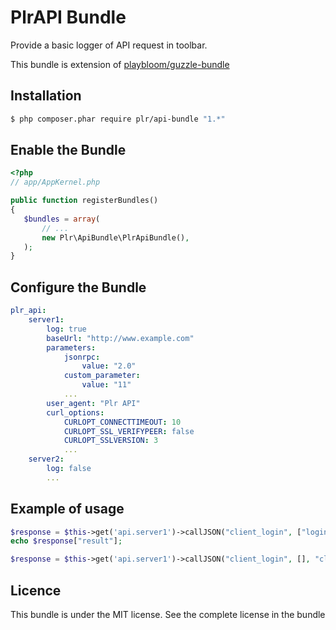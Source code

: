 # PlrAPI Bundle

Provide a basic logger of API request in toolbar.

This bundle is extension of [playbloom/guzzle-bundle](https://github.com/ludofleury/GuzzleBundle)

## Installation

``` bash
$ php composer.phar require plr/api-bundle "1.*"
```

## Enable the Bundle
``` php
<?php
// app/AppKernel.php

public function registerBundles()
{
   $bundles = array(
       // ...
       new Plr\ApiBundle\PlrApiBundle(),
   );
}
```

## Configure the Bundle
``` yaml
plr_api:
    server1:
        log: true
        baseUrl: "http://www.example.com"
        parameters:
            jsonrpc:
                value: "2.0"
            custom_parameter:
                value: "11"
            ...
        user_agent: "Plr API"
        curl_options:
            CURLOPT_CONNECTTIMEOUT: 10
            CURLOPT_SSL_VERIFYPEER: false
            CURLOPT_SSLVERSION: 3
            ...
    server2:
        log: false
        ...
```

## Example of usage
``` php
$response = $this->get('api.server1')->callJSON("client_login", ["login"=>"user", "password"=>"password"]);
echo $response["result"];

$response = $this->get('api.server1')->callJSON("client_login", [], "client.php");
```

## Licence

This bundle is under the MIT license. See the complete license in the bundle